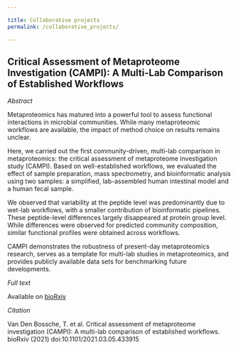```yaml
---

title: Collaborative projects
permalink: /collaborative_projects/

---
```


## Critical Assessment of Metaproteome Investigation (CAMPI): A Multi-Lab Comparison of Established Workflows

*Abstract* 

Metaproteomics has matured into a powerful tool to assess functional interactions in microbial communities. While many metaproteomic workflows are available, the impact of method choice on results remains unclear.

Here, we carried out the first community-driven, multi-lab comparison in metaproteomics: the critical assessment of metaproteome investigation study (CAMPI). Based on well-established workflows, we evaluated the effect of sample preparation, mass spectrometry, and bioinformatic analysis using two samples: a simplified, lab-assembled human intestinal model and a human fecal sample.

We observed that variability at the peptide level was predominantly due to wet-lab workflows, with a smaller contribution of bioinformatic pipelines. These peptide-level differences largely disappeared at protein group level. While differences were observed for predicted community composition, similar functional profiles were obtained across workflows.

CAMPI demonstrates the robustness of present-day metaproteomics research, serves as a template for multi-lab studies in metaproteomics, and provides publicly available data sets for benchmarking future developments.

*Full text*

Available on [bioRxiv](https://www.biorxiv.org/content/10.1101/2021.03.05.433915v1)

*Citation*

Van Den Bossche, T. et al. Critical assessment of metaproteome investigation (CAMPI): A multi-lab comparison of established workflows. bioRxiv (2021) doi:10.1101/2021.03.05.433915
